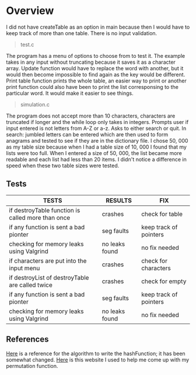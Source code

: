# Overview

I did not have createTable as an option in main because then I would have to keep track of more than one table. There is no input validation.

> test.c

The program has a menu of options to choose from to test it. The example takes in any input without truncating because it saves it as a character array. Update function would have to replace the word with another, but it would then become impossible to find again as the key would be different. Print table function prints the whole table, an easier way to print or another print function could also have been to print the list corresponsing to the particular word. It would make it easier to see things. 

> simulation.c

The program does not accept more than 10 characters, characters are truncated if longer and the while loop only takes in integers. Prompts user if input entered is not letters from A-Z or a-z. Asks to either search or quit. In search: jumbled letters can be entered which are then used to form anagrams and tested to see if they are in the dictionary file. I chose 50, 000 as my table size because when I had a table size of 10, 000 I found that my lists were too full. When I entered a size of 50, 000, the list became more readable and each list had less than 20 items. I didn't notice a difference in speed when these two table sizes were tested.

## Tests

| TESTS |RESULTS | FIX |
| ------------------ |--------------------| -------------------|
| if destroyTable function is called more than once         | crashes       		      | check for table		    |
| if any function is sent a bad pionter                     | seg faults    		      | keep track of pointers  |
| checking for memory leaks using Valgrind         	        | no leaks found 		      | no fix needed          	| 
| if characters are put into the input menu                 | crashes          	      	  | check for characters	|
| if destroyList of destroyTable are called twice           | crashes       		      | check for empty         |
| if any function is sent a bad pionter                  	| seg faults     		      | keep track of pointers 	| 
| checking for memory leaks using Valgrind                  | no leaks found   	      	  | no fix needed       	|
    
## References

[Here](http://www.cse.yorku.ca/~oz/hash.html) is a reference for the algorithm to write the hashFunction; it has been somewhat changed. [Here](http://www.daniweb.com/software-development/c/code/216770/permutations-of-a-string-using-recursion) is this website I used to help me come up with my permutation function.
